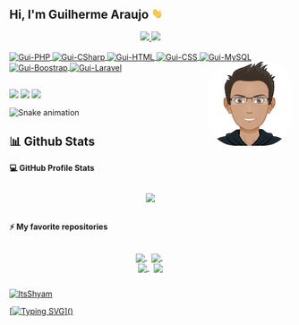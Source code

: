 ## Hi, I'm Guilherme Araujo <img src="https://github.com/milena-ramiro/milena-ramiro/blob/main/gifs/wave.gif" width="20px">
<div align="center">
  <a href="https://github.com/gui1535">
  <img height="180em" src="https://github-readme-stats.vercel.app/api?username=gui1535&show_icons=true&theme=dark&include_all_commits=true&count_private=false"/>
  <img height="180em" src="https://github-readme-stats.vercel.app/api/top-langs/?username=gui1535&layout=compact&langs_count=7&theme=dark"/>
</div>
	
<div style="display: inline_block"><br>
  <img align="center" alt="Gui-PHP" height="30" width="40" src="https://cdn.jsdelivr.net/gh/devicons/devicon/icons/php/php-original.svg">
  <img align="center" alt="Gui-CSharp" height="30" width="40" src="https://cdn.jsdelivr.net/gh/devicons/devicon/icons/csharp/csharp-original.svg">
  <img align="center" alt="Gui-HTML" height="30" width="40" src="https://cdn.jsdelivr.net/gh/devicons/devicon/icons/html5/html5-original.svg">
  <img align="center" alt="Gui-CSS" height="30" width="40" src="https://cdn.jsdelivr.net/gh/devicons/devicon/icons/css3/css3-original.svg">
  <img align="center" alt="Gui-MySQL" height="30" width="40" src="https://cdn.jsdelivr.net/gh/devicons/devicon/icons/mysql/mysql-plain.svg">
  <img align="center" alt="Gui-Boostrap" height="30" width="40" src="https://cdn.jsdelivr.net/gh/devicons/devicon/icons/bootstrap/bootstrap-original.svg">
  <img align="center" alt="Gui-Laravel" height="30" width="40" src="https://cdn.jsdelivr.net/gh/devicons/devicon/icons/laravel/laravel-plain.svg">
  <img align="right" alt="Gui-Face" height="150" style="border-radius:50px;" src="https://github.com/gui1535/gui1535/blob/main/face.png">
</div>
   
  ##
 
<div> 
  <a href = "mailto:guilherme.araujo1535@gmail.com"><img src="https://img.shields.io/badge/-Gmail-%23333?style=for-the-badge&logo=gmail&logoColor=white" target="_blank"></a>
  <a href="https://www.linkedin.com/in/guilhermearaujo1/" target="_blank"><img src="https://img.shields.io/badge/-LinkedIn-%230077B5?style=for-the-badge&logo=linkedin&logoColor=white" target="_blank"></a>
    <a href="https://t.me/Guilhermearaujo01" target="_blank"><img src="https://img.shields.io/badge/Telegram-2CA5E0?style=for-the-badge&logo=telegram&logoColor=white" target="_blank"></a> 
	
  ![Snake animation](https://github.com/gui1535/gui1535/blob/output/github-contribution-grid-snake.svg)
</div>
	
  ## 📊 Github Stats
	
  <summary><b>💻 GitHub Profile Stats</b></summary>
  <br/>
  <p align="center">
      <a href="https://github.com/gui1535"><img src="https://activity-graph.herokuapp.com/graph?username=gui1535&custom_title=Guilherme%20Araujo's%20Contribution%20Graph&theme=react-dark" /></a>
	</p>
  <br/>	
	
  <summary><b>⚡ My favorite repositories</b></summary>
  <br/>
   <p align="center">
  <a href="https://github.com/gui1535/JoKenPo">
    <img width='49%' align="center" src="https://github-readme-stats.vercel.app/api/pin/?username=gui1535&repo=JoKenPo&theme=react" />
  </a>
  <span>&nbsp;</span>
  <a href="https://github.com/gui1535/Bootstrap_Finans">
    <img width='49%' align="center" src="https://github-readme-stats.vercel.app/api/pin/?username=gui1535&repo=Bootstrap_Finans&theme=react" />
  </a>
  <span>&nbsp;</span>
  <br/>
  <a href="https://github.com/gui1535/Laravel_SuperGestao">
    <img width='49%' align="center" src="https://github-readme-stats.vercel.app/api/pin/?username=gui1535&repo=Laravel_SuperGestao&theme=react" />
  </a> 
  <span>&nbsp;</span>
  <a href="https://github.com/gui1535/Calculo_PesoIdeal">
    <img width='49%' align="center" src="https://github-readme-stats.vercel.app/api/pin/?username=gui1535&repo=Calculo_PesoIdeal&theme=react&" />
  </a>
</p>
  
  ##
 
<p><a href="https://www.buymeacoffee.com/gui1535"> <img src="https://cdn.buymeacoffee.com/buttons/v2/default-yellow.png" height="50" width="210" alt="ItsShyam" />
  
  [![Typing SVG](https://readme-typing-svg.herokuapp.com?font=Ubuntu&color=blue&vCenter=true&lines=Gui1535+thanks+for+your+visit!)]()

	
